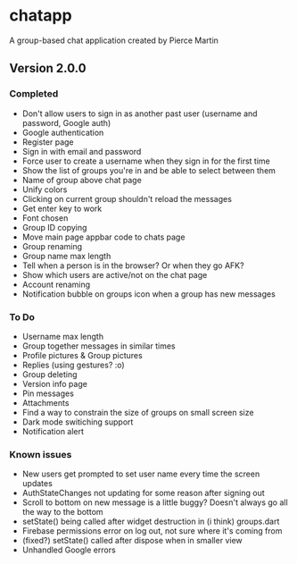 # chatapp

A group-based chat application created by Pierce Martin

## Version 2.0.0

### Completed
* Don't allow users to sign in as another past user (username and password, Google auth)
* Google authentication
* Register page
* Sign in with email and password
* Force user to create a username when they sign in for the first time
* Show the list of groups you're in and be able to select between them
* Name of group above chat page
* Unify colors
* Clicking on current group shouldn't reload the messages
* Get enter key to work
* Font chosen
* Group ID copying
* Move main page appbar code to chats page
* Group renaming
* Group name max length
* Tell when a person is in the browser? Or when they go AFK?
* Show which users are active/not on the chat page
* Account renaming
* Notification bubble on groups icon when a group has new messages

### To Do
* Username max length
* Group together messages in similar times
* Profile pictures & Group pictures
* Replies (using gestures? :o)
* Group deleting
* Version info page
* Pin messages
* Attachments
* Find a way to constrain the size of groups on small screen size
* Dark mode switiching support
* Notification alert

### Known issues
* New users get prompted to set user name every time the screen updates
* AuthStateChanges not updating for some reason after signing out
* Scroll to bottom on new message is a little buggy? Doesn't always go all the way to the bottom
* setState() being called after widget destruction in (i think) groups.dart
* Firebase permissions error on log out, not sure where it's coming from
* (fixed?) setState() called after dispose when in smaller view 
* Unhandled Google errors
  
